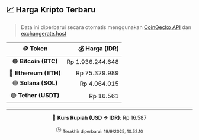 

<!-- HARGA_KRIPTO -->
## 📈 Harga Kripto Terbaru

> Data ini diperbarui secara otomatis menggunakan [CoinGecko API](https://www.coingecko.com/) dan [exchangerate.host](https://exchangerate.host/)

<div align="center">

| 🪙 Token | 💰 Harga (IDR) |
|:------:|---------------:|
| 🟠 **Bitcoin (BTC)**   | Rp 1.936.244.648 |
| 🔵 **Ethereum (ETH)**  | Rp 75.329.989 |
| 🟣 **Solana (SOL)**    | Rp 4.064.015 |
| 🟢 **Tether (USDT)**   | Rp 16.561 |

---

💱 **Kurs Rupiah (USD → IDR)**: Rp 16.587

🕒 <sub>Terakhir diperbarui: 19/9/2025, 10.52.10</sub>

</div>
<!-- /HARGA_KRIPTO -->
